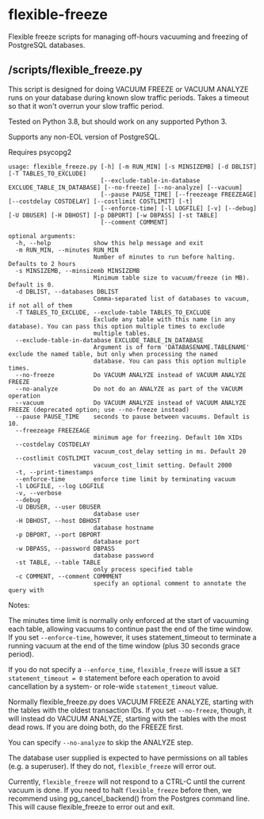 flexible-freeze
===============

Flexible freeze scripts for managing off-hours vacuuming and freezing of PostgreSQL databases.


/scripts/flexible_freeze.py
---------------------------

This script is designed for doing VACUUM FREEZE or VACUUM ANALYZE
runs on your database during known slow traffic periods. Takes a
timeout so that it won't overrun your slow traffic period.

Tested on Python 3.8, but should work on any supported Python 3.

Supports any non-EOL version of PostgreSQL.

Requires psycopg2

    usage: flexible_freeze.py [-h] [-m RUN_MIN] [-s MINSIZEMB] [-d DBLIST] [-T TABLES_TO_EXCLUDE]
                              [--exclude-table-in-database EXCLUDE_TABLE_IN_DATABASE] [--no-freeze] [--no-analyze] [--vacuum]
                              [--pause PAUSE_TIME] [--freezeage FREEZEAGE] [--costdelay COSTDELAY] [--costlimit COSTLIMIT] [-t]
                              [--enforce-time] [-l LOGFILE] [-v] [--debug] [-U DBUSER] [-H DBHOST] [-p DBPORT] [-w DBPASS] [-st TABLE]
                              [--comment COMMENT]

    optional arguments:
      -h, --help            show this help message and exit
      -m RUN_MIN, --minutes RUN_MIN
                            Number of minutes to run before halting. Defaults to 2 hours
      -s MINSIZEMB, --minsizemb MINSIZEMB
                            Minimum table size to vacuum/freeze (in MB). Default is 0.
      -d DBLIST, --databases DBLIST
                            Comma-separated list of databases to vacuum, if not all of them
      -T TABLES_TO_EXCLUDE, --exclude-table TABLES_TO_EXCLUDE
                            Exclude any table with this name (in any database). You can pass this option multiple times to exclude
                            multiple tables.
      --exclude-table-in-database EXCLUDE_TABLE_IN_DATABASE
                            Argument is of form 'DATABASENAME.TABLENAME' exclude the named table, but only when processing the named
                            database. You can pass this option multiple times.
      --no-freeze           Do VACUUM ANALYZE instead of VACUUM ANALYZE FREEZE
      --no-analyze          Do not do an ANALYZE as part of the VACUUM operation
      --vacuum              Do VACUUM ANALYZE instead of VACUUM ANALYZE FREEZE (deprecated option; use --no-freeze instead)
      --pause PAUSE_TIME    seconds to pause between vacuums. Default is 10.
      --freezeage FREEZEAGE
                            minimum age for freezing. Default 10m XIDs
      --costdelay COSTDELAY
                            vacuum_cost_delay setting in ms. Default 20
      --costlimit COSTLIMIT
                            vacuum_cost_limit setting. Default 2000
      -t, --print-timestamps
      --enforce-time        enforce time limit by terminating vacuum
      -l LOGFILE, --log LOGFILE
      -v, --verbose
      --debug
      -U DBUSER, --user DBUSER
                            database user
      -H DBHOST, --host DBHOST
                            database hostname
      -p DBPORT, --port DBPORT
                            database port
      -w DBPASS, --password DBPASS
                            database password
      -st TABLE, --table TABLE
                            only process specified table
      -c COMMENT, --comment COMMMENT
                            specify an optional comment to annotate the query with

Notes:

The minutes time limit is normally only enforced at the start of vacuuming each table, allowing vacuums to continue past the end of the time window.  If you set `--enforce-time`, however, it uses statement_timeout to terminate a running vacuum at the end of the time window (plus 30 seconds grace period).

If you do not specify a `--enforce_time`, `flexible_freeze` will issue a `SET statement_timeout = 0` statement before each operation
to avoid cancellation by a system- or role-wide `statement_timeout` value.

Normally flexible_freeze.py does VACUUM FREEZE ANALYZE, starting with the tables with the oldest transaction IDs.  If you set `--no-freeze`, though, it will instead do VACUUM ANALYZE, starting with the tables with the most dead rows.  If you are doing both, do the FREEZE first.

You can specify `--no-analyze` to skip the ANALYZE step. 

The database user supplied is expected to have permissions on all tables (e.g. a superuser).  If they do not, `flexible_freeze` will error out.

Currently, `flexible_freeze` will not respond to a CTRL-C until the current vacuum is done.  If you need to halt `flexible_freeze` before then, we recommend using pg_cancel_backend() from the Postgres command line.  This will cause flexible_freeze to error out and exit.


